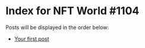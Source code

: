 # Index for NFT World #1104
Posts will be displayed in the order below:

- [Your first post](./001-first.md)

